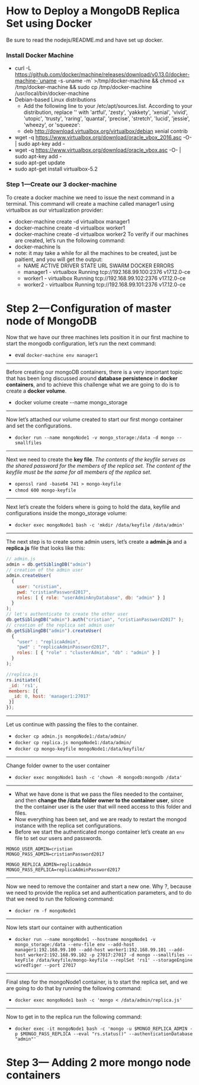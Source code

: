 # How to Deploy a MongoDB Replica Set using Docker
Be sure to read the nodejs/README.md and have set up docker.

### Install Docker Machine
- curl -L https://github.com/docker/machine/releases/download/v0.13.0/docker-machine-`uname -s`-`uname -m` >/tmp/docker-machine &&
 chmod +x /tmp/docker-machine && sudo cp /tmp/docker-machine /usr/local/bin/docker-machine
- Debian-based Linux distributions
  - Add the following line to your /etc/apt/sources.list. According to your distribution, replace '<mydist>' with 'artful', 'zesty', 'yakkety', 'xenial', 'vivid', 'utopic', 'trusty', 'raring', 'quantal', 'precise', 'stretch', 'lucid', 'jessie', 'wheezy', or 'squeeze':
  - deb http://download.virtualbox.org/virtualbox/debian xenial contrib
- wget -q https://www.virtualbox.org/download/oracle_vbox_2016.asc -O- | sudo apt-key add -
- wget -q https://www.virtualbox.org/download/oracle_vbox.asc -O- | sudo apt-key add -
- sudo apt-get update
- sudo apt-get install virtualbox-5.2

### Step 1 —Create our 3 docker-machine
To create a docker machine we need to issue the next command in a terminal.  This command will create a machine called manager1 using virtualbox as our virtualization provider:
- docker-machine create -d virtualbox manager1
- docker-machine create -d virtualbox worker1
- docker-machine create -d virtualbox worker2
To verify if our machines are created, let’s run the following command:
- docker-machine ls
- note: it may take a while for all the machines to be created, just be paitient, and you will get the output:
  - NAME       ACTIVE   DRIVER       STATE     URL                         SWARM   DOCKER        ERRORS
  - manager1   -        virtualbox   Running   tcp://192.168.99.100:2376           v17.12.0-ce   
  - worker1    -        virtualbox   Running   tcp://192.168.99.102:2376           v17.12.0-ce   
  - worker2    -        virtualbox   Running   tcp://192.168.99.101:2376           v17.12.0-ce   

# Step 2 — Configuration of master node of MongoDB
Now that we have our three machines lets position it in our first machine to start the mongodb configuration, let’s run the next command:
- eval `docker-machine env manager1`

-------------------------------------------------------------------------------

Before creating our mongoDB containers, there is a very important topic that has been long discussed around **database persistence** in **docker containers**, and to achieve this challenge what we are going to do is to create a **docker volume**.
- docker volume create --name mongo_storage

-------------------------------------------------------------------------------

Now let’s attached our volume created to start our first mongo container and set the configurations.
- `docker run --name mongoNode1 -v mongo_storage:/data -d mongo --smallfiles`

-------------------------------------------------------------------------------

Next we need to create the **key file**. *The contents of the keyfile serves as the shared password for the members of the replica set. The content of the keyfile must be the same for all members of the replica set.*
- `openssl rand -base64 741 > mongo-keyfile`
- `chmod 600 mongo-keyfile`

-------------------------------------------------------------------------------

Next let’s create the folders where is going to hold the data, keyfile and configurations inside the mongo_storage volume:
- `docker exec mongoNode1 bash -c 'mkdir /data/keyfile /data/admin'`

-------------------------------------------------------------------------------

The next step is to create some admin users, let’s create a **admin.js** and a **replica.js** file that looks like this:
```javascript
// admin.js
admin = db.getSiblingDB("admin")
// creation of the admin user
admin.createUser(
  {
    user: "cristian",
    pwd: "cristianPassword2017",
    roles: [ { role: "userAdminAnyDatabase", db: "admin" } ]
  }
);
// let's authenticate to create the other user
db.getSiblingDB("admin").auth("cristian", "cristianPassword2017" );
// creation of the replica set admin user
db.getSiblingDB("admin").createUser(
  {
    "user" : "replicaAdmin",
    "pwd" : "replicaAdminPassword2017",
    roles: [ { "role" : "clusterAdmin", "db" : "admin" } ]
  }
);
```
```javascript
//replica.js
rs.initiate({
 _id: 'rs1',
 members: [{
  _id: 0, host: 'manager1:27017'
 }]
});
```

-------------------------------------------------------------------------------

Let us continue with passing the files to the container.
- `docker cp admin.js mongoNode1:/data/admin/`
- `docker cp replica.js mongoNode1:/data/admin/`
- `docker cp mongo-keyfile mongoNode1:/data/keyfile/`

-------------------------------------------------------------------------------

Change folder owner to the user container
- `docker exec mongoNode1 bash -c 'chown -R mongodb:mongodb /data'`

-------------------------------------------------------------------------------

- What we have done is that we pass the files needed to the container, and then **change the /data folder owner to the container user**, since the the container user is the user that will need access to this folder and files.
- Now everything has been set, and we are ready to restart the mongod instance with the replica set configurations.
- Before we start the authenticated mongo container let’s create an `env` file to set our users and passwords.
```env
MONGO_USER_ADMIN=cristian
MONGO_PASS_ADMIN=cristianPassword2017

MONGO_REPLICA_ADMIN=replicaAdmin
MONGO_PASS_REPLICA=replicaAdminPassword2017
```

-------------------------------------------------------------------------------

Now we need to remove the container and start a new one. Why ?, because we need to provide the replica set and authentication parameters, and to do that we need to run the following command:
 - `docker rm -f mongoNode1`

-------------------------------------------------------------------------------

Now lets start our container with authentication 
 - `docker run --name mongoNode1 --hostname mongoNode1 -v mongo_storage:/data --env-file env --add-host manager1:192.168.99.100 --add-host worker1:192.168.99.101 --add-host worker2:192.168.99.102 -p 27017:27017 -d mongo --smallfiles --keyFile /data/keyfile/mongo-keyfile --replSet 'rs1' --storageEngine wiredTiger --port 27017`

-------------------------------------------------------------------------------

Final step for the mongoNode1 container, is to start the replica set, and we are going to do that by running the following command:
- `docker exec mongoNode1 bash -c 'mongo < /data/admin/replica.js'`

-------------------------------------------------------------------------------

Now to get in to the replica run the following command:

- `docker exec -it mongoNode1 bash -c 'mongo -u $MONGO_REPLICA_ADMIN -p $MONGO_PASS_REPLICA --eval "rs.status()" --authenticationDatabase "admin"'`

# Step 3— Adding 2 more mongo node containers